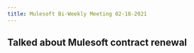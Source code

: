 ```yaml
---
title: Mulesoft Bi-Weekly Meeting 02-18-2021
---
```


## Talked about Mulesoft contract renewal
###
